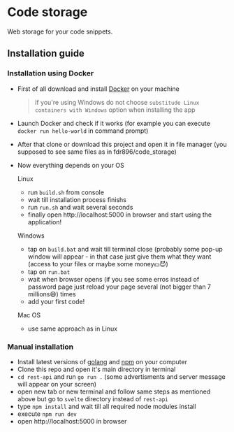 # Code storage
Web storage for your code snippets.


## Installation guide
  ### Installation using Docker
  - First of all download and install [Docker](https://www.docker.com/ "Motherfucking dooooocker") on your machine 
    >if you're using Windows do not choose `substitude Linux containers with Windows` option when installing the app
  - Launch Docker and check if it works (for example you can execute `docker run hello-world` in command prompt)
  - After that clone or download this project and open it in file manager (you supposed to see same files as in fdr896/code_storage)
  - Now everything depends on your OS
  
      Linux
    - run `build.sh` from console
    - wait till installation process finishs
    - run `run.sh` and wait several seconds
    - finally open http://localhost:5000 in browser and start using the application!
    
    Windows
    - tap on `build.bat` and wait till terminal close (probably some pop-up window will appear - in that case just give them what they want (access to your files or maybe some money:dollar::smiling_imp:)
    - tap on `run.bat`
    - wait when browser opens (if you see some erros instead of password page just reload your page several (not bigger than 7 millions:smile:) times
    - add your first code!
    
    Mac OS
    - use same approach as in Linux
  
  ### Manual installation
  - Install latest versions of [golang](https://golang.org/) and [npm](https://www.npmjs.com/) on your computer
  - Clone this repo and open it's main directory in terminal
  - `cd rest-api` and run `go run .` (some advertisments and server message will appear on your screen)
  - open new tab or new terminal and follow same steps as mentioned above but go to `svelte` directory instead of `rest-api`
  - type `npm install` and wait till all required node modules install
  - execute `npm run dev`
  - open http://localhost:5000 in browser
